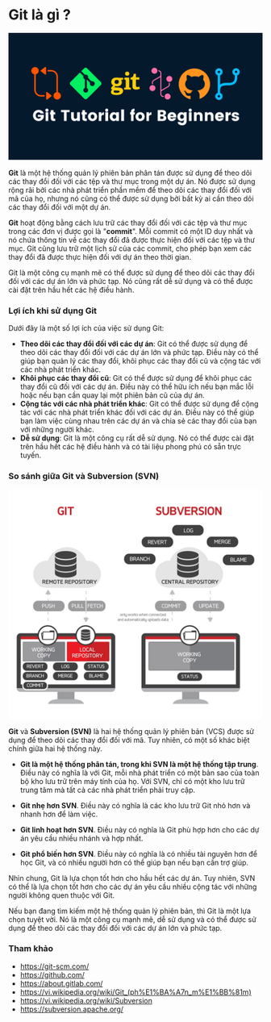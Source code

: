 # Git là gì ?

![img](../Image/Git.png)

**Git** là một hệ thống quản lý phiên bản phân tán được sử dụng để theo dõi các thay đổi đối với các tệp và thư mục trong một dự án. Nó được sử dụng rộng rãi bởi các nhà phát triển phần mềm để theo dõi các thay đổi đối với mã của họ, nhưng nó cũng có thể được sử dụng bởi bất kỳ ai cần theo dõi các thay đổi đối với một dự án.

**Git** hoạt động bằng cách lưu trữ các thay đổi đối với các tệp và thư mục trong các đơn vị được gọi là "**commit**". Mỗi commit có một ID duy nhất và nó chứa thông tin về các thay đổi đã được thực hiện đối với các tệp và thư mục. Git cũng lưu trữ một lịch sử của các commit, cho phép bạn xem các thay đổi đã được thực hiện đối với dự án theo thời gian.

Git là một công cụ mạnh mẽ có thể được sử dụng để theo dõi các thay đổi đối với các dự án lớn và phức tạp. Nó cũng rất dễ sử dụng và có thể được cài đặt trên hầu hết các hệ điều hành.

### Lợi ích khi sử dụng Git

Dưới đây là một số lợi ích của việc sử dụng Git:

- **Theo dõi các thay đổi đối với các dự án**: Git có thể được sử dụng để theo dõi các thay đổi đối với các dự án lớn và phức tạp. Điều này có thể giúp bạn quản lý các thay đổi, khôi phục các thay đổi cũ và cộng tác với các nhà phát triển khác.
- **Khôi phục các thay đổi cũ**: Git có thể được sử dụng để khôi phục các thay đổi cũ đối với các dự án. Điều này có thể hữu ích nếu bạn mắc lỗi hoặc nếu bạn cần quay lại một phiên bản cũ của dự án.
- **Cộng tác với các nhà phát triển khác**: Git có thể được sử dụng để cộng tác với các nhà phát triển khác đối với các dự án. Điều này có thể giúp bạn làm việc cùng nhau trên các dự án và chia sẻ các thay đổi của bạn với những người khác.
- **Dễ sử dụng**: Git là một công cụ rất dễ sử dụng. Nó có thể được cài đặt trên hầu hết các hệ điều hành và có tài liệu phong phú có sẵn trực tuyến.

### So sánh giữa Git và Subversion (SVN)

![img](../Image/Git-vs-Subversion.png)

**Git** và **Subversion (SVN)** là hai hệ thống quản lý phiên bản (VCS) được sử dụng để theo dõi các thay đổi đối với mã. Tuy nhiên, có một số khác biệt chính giữa hai hệ thống này.

- **Git là một hệ thống phân tán, trong khi SVN là một hệ thống tập trung**. Điều này có nghĩa là với Git, mỗi nhà phát triển có một bản sao của toàn bộ kho lưu trữ trên máy tính của họ. Với SVN, chỉ có một kho lưu trữ trung tâm mà tất cả các nhà phát triển phải truy cập.

- **Git nhẹ hơn SVN**. Điều này có nghĩa là các kho lưu trữ Git nhỏ hơn và nhanh hơn để làm việc.

- **Git linh hoạt hơn SVN**. Điều này có nghĩa là Git phù hợp hơn cho các dự án yêu cầu nhiều nhánh và hợp nhất.

- **Git phổ biến hơn SVN**. Điều này có nghĩa là có nhiều tài nguyên hơn để học Git, và có nhiều người hơn có thể giúp bạn nếu bạn cần trợ giúp.

Nhìn chung, Git là lựa chọn tốt hơn cho hầu hết các dự án. Tuy nhiên, SVN có thể là lựa chọn tốt hơn cho các dự án yêu cầu nhiều cộng tác với những người không quen thuộc với Git.

Nếu bạn đang tìm kiếm một hệ thống quản lý phiên bản, thì Git là một lựa chọn tuyệt vời. Nó là một công cụ mạnh mẽ, dễ sử dụng và có thể được sử dụng để theo dõi các thay đổi đối với các dự án lớn và phức tạp.

### Tham khảo

- https://git-scm.com/
- https://github.com/
- https://about.gitlab.com/
- https://vi.wikipedia.org/wiki/Git_(ph%E1%BA%A7n_m%E1%BB%81m)
- https://vi.wikipedia.org/wiki/Subversion
- https://subversion.apache.org/